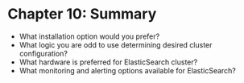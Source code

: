 # Chapter 10: Summary #

* What installation option would you prefer?
* What logic you are odd to use determining desired cluster configuration?
* What hardware is preferred for ElasticSearch cluster?
* What monitoring and alerting options available for ElasticSearch?